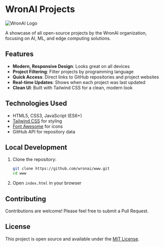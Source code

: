 # WronAI Projects

![WronAI Logo](https://github.com/user-attachments/assets/18eece0a-13b6-4ab7-8f27-a48ec36406a8)

A showcase of all open-source projects by the WronAI organization, focusing on AI, ML, and edge computing solutions.

## Features

- **Modern, Responsive Design**: Looks great on all devices
- **Project Filtering**: Filter projects by programming language
- **Quick Access**: Direct links to GitHub repositories and project websites
- **Real-time Updates**: Shows when each project was last updated
- **Clean UI**: Built with Tailwind CSS for a clean, modern look

## Technologies Used

- HTML5, CSS3, JavaScript (ES6+)
- [Tailwind CSS](https://tailwindcss.com/) for styling
- [Font Awesome](https://fontawesome.com/) for icons
- GitHub API for repository data

## Local Development

1. Clone the repository:
   ```bash
   git clone https://github.com/wronai/www.git
   cd www
   ```

2. Open `index.html` in your browser

## Contributing

Contributions are welcome! Please feel free to submit a Pull Request.

## License

This project is open source and available under the [MIT License](LICENSE).
